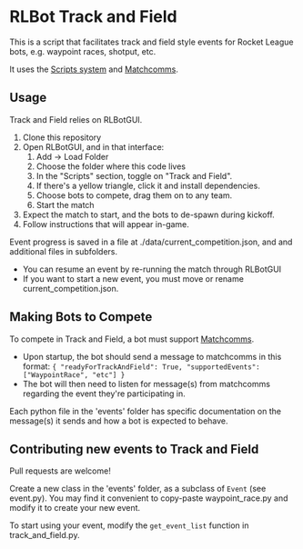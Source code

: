 # RLBot Track and Field

This is a script that facilitates track and field style events
for Rocket League bots, e.g. waypoint races, shotput, etc.

It uses the [Scripts system](https://github.com/RLBot/RLBot/wiki/Scripts)
and [Matchcomms](https://github.com/RLBot/RLBot/wiki/Matchcomms).

## Usage
Track and Field relies on RLBotGUI.
1. Clone this repository
2. Open RLBotGUI, and in that interface:
   1. Add -> Load Folder
   2. Choose the folder where this code lives
   3. In the "Scripts" section, toggle on "Track and Field".
   4. If there's a yellow triangle, click it and install dependencies.
   5. Choose bots to compete, drag them on to any team.
   6. Start the match
3. Expect the match to start, and the bots to de-spawn during kickoff.
4. Follow instructions that will appear in-game.

Event progress is saved in a file at ./data/current_competition.json,
and and additional files in subfolders.
- You can resume an event by re-running the match through RLBotGUI
- If you want to start a new event, you must move or rename current_competition.json.

## Making Bots to Compete
To compete in Track and Field, a bot must support
[Matchcomms](https://github.com/RLBot/RLBot/wiki/Matchcomms).
- Upon startup, the bot should send a message to matchcomms in this format:
`{ "readyForTrackAndField": True, "supportedEvents": ["WaypointRace", "etc"] }`
- The bot will then need to listen for message(s) from matchcomms regarding
the event they're participating in.

Each python file in the 'events' folder has specific documentation on
the message(s) it sends and how a bot is expected to behave.

## Contributing new events to Track and Field
Pull requests are welcome!

Create a new class in the 'events' folder, as a subclass of `Event`
(see event.py). You may find it convenient to copy-paste waypoint_race.py
and modify it to create your new event.

To start using your event, modify the `get_event_list` function in
track_and_field.py.
